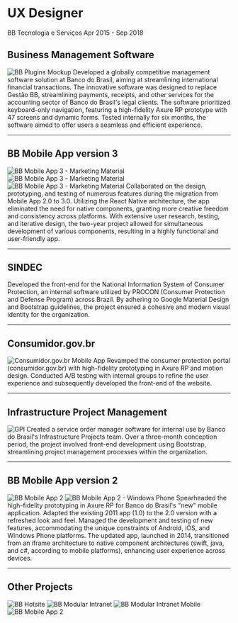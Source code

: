 # UX Designer

BB Tecnologia e Serviços
Apr 2015 - Sep 2018

## Business Management Software

![BB Plugins Mockup](https://www.bermeo.dev/images/bbts/PLUGINS-Group-2160.png)
Developed a globally competitive management software solution at Banco do Brasil, aiming at streamlining international financial transactions. The innovative software was designed to replace Gestão BB, streamlining payments, receipts, and other services for the accounting sector of Banco do Brasil's legal clients. The software prioritized keyboard-only navigation, featuring a high-fidelity Axure RP prototype with 47 screens and dynamic forms. Tested internally for six months, the software aimed to offer users a seamless and efficient experience.

---

## BB Mobile App version 3

![BB Mobile App 3 - Marketing Material](https://www.bermeo.dev/images/bbts/APP-BB-3_1.jpg)
![BB Mobile App 3 - Marketing Material](https://www.bermeo.dev/images/bbts/APP-BB-3_2.jpg)
![BB Mobile App 3 - Marketing Material](https://www.bermeo.dev/images/bbts/APP-BB-3_3.jpg)
Collaborated on the design, prototyping, and testing of numerous features during the migration from Mobile App 2.0 to 3.0. Utilizing the React Native architecture, the app eliminated the need for native components, granting more creative freedom and consistency across platforms. With extensive user research, testing, and iterative design, the two-year project allowed for simultaneous development of various components, resulting in a highly functional and user-friendly app.

---

## SINDEC

Developed the front-end for the National Information System of Consumer Protection, an internal software utilized by PROCON (Consumer Protection and Defense Program) across Brazil. By adhering to Google Material Design and Bootstrap guidelines, the project ensured a cohesive and modern visual identity for the organization.

---

## Consumidor.gov.br

![Consumidor.gov.br Mobile App](https://www.bermeo.dev/images/bbts/APP-CONSUMIDOR-2160.jpg)
Revamped the consumer protection portal (consumidor.gov.br) with high-fidelity prototyping in Axure RP and motion design. Conducted A/B testing with internal groups to refine the user experience and subsequently developed the front-end of the website.

---

## Infrastructure Project Management

![GPI](https://www.bermeo.dev/images/bbts/GPI-1080.jpg)
Created a service order manager software for internal use by Banco do Brasil's Infrastructure Projects team. Over a three-month conception period, the project involved front-end development using Bootstrap, streamlining project management processes within the organization.

---

## BB Mobile App version 2

![BB Mobile App 2](https://www.bermeo.dev/images/bbts/APP-TRANSFERENCIA.jpg)
![BB Mobile App 2 - Windows Phone](https://www.bermeo.dev/images/bbts/APP-BB_Windows-1080.jpg)
Spearheaded the high-fidelity prototyping in Axure RP for Banco do Brasil's "new" mobile application. Adapted the existing 2011 app (1.0) to the 2.0 version with a refreshed look and feel. Managed the development and testing of new features, accommodating the unique constraints of Android, iOS, and Windows Phone platforms. The updated app, launched in 2014, transitioned from an iframe architecture to native component architectures (swift, java, and c#, according to mobile platforms), enhancing user experience across devices.

---

## Other Projects

![BB Hotsite](https://www.bermeo.dev/images/bbts/HOTSITE-2160.jpg)
![BB Modular Intranet](https://www.bermeo.dev/images/bbts/INTRANET-MODULAR-2160.jpg)
![BB Modular Intranet Mobile](https://www.bermeo.dev/images/bbts/INTRANET-MODULAR-MOBILE.jpg)
![BB Mobile App 2](https://www.bermeo.dev/images/bbts/APP-LIMITES.jpg)
